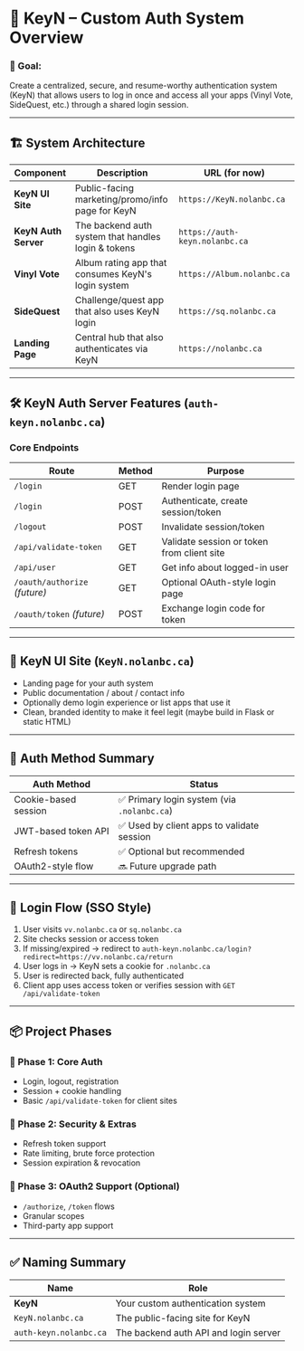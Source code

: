 # 🔐 KeyN – Custom Auth System Overview

### 🎯 Goal:

Create a centralized, secure, and resume-worthy authentication system (KeyN) that allows users to log in once and access all your apps (Vinyl Vote, SideQuest, etc.) through a shared login session.

---

## 🏗️ System Architecture

| Component | Description | URL (for now) |
| --- | --- | --- |
| **KeyN UI Site** | Public-facing marketing/promo/info page for KeyN | `https://KeyN.nolanbc.ca` |
| **KeyN Auth Server** | The backend auth system that handles login & tokens | `https://auth-keyn.nolanbc.ca` |
| **Vinyl Vote** | Album rating app that consumes KeyN's login system | `https://Album.nolanbc.ca` |
| **SideQuest** | Challenge/quest app that also uses KeyN login | `https://sq.nolanbc.ca` | (not made yet)
| **Landing Page** | Central hub that also authenticates via KeyN | `https://nolanbc.ca` |

---

## 🛠️ KeyN Auth Server Features (`auth-keyn.nolanbc.ca`)

### Core Endpoints

| Route | Method | Purpose |
| --- | --- | --- |
| `/login` | GET | Render login page |
| `/login` | POST | Authenticate, create session/token |
| `/logout` | POST | Invalidate session/token |
| `/api/validate-token` | GET | Validate session or token from client site |
| `/api/user` | GET | Get info about logged-in user |
| `/oauth/authorize` *(future)* | GET | Optional OAuth-style login page |
| `/oauth/token` *(future)* | POST | Exchange login code for token |

---

## 🧱 KeyN UI Site (`KeyN.nolanbc.ca`)

- Landing page for your auth system
- Public documentation / about / contact info
- Optionally demo login experience or list apps that use it
- Clean, branded identity to make it feel legit (maybe build in Flask or static HTML)

---

## 🔑 Auth Method Summary

| Auth Method | Status |
| --- | --- |
| Cookie-based session | ✅ Primary login system (via `.nolanbc.ca`) |
| JWT-based token API | ✅ Used by client apps to validate session |
| Refresh tokens | ✅ Optional but recommended |
| OAuth2-style flow | 🔜 Future upgrade path |

---

## 🔄 Login Flow (SSO Style)

1. User visits `vv.nolanbc.ca` or `sq.nolanbc.ca`
2. Site checks session or access token
3. If missing/expired → redirect to `auth-keyn.nolanbc.ca/login?redirect=https://vv.nolanbc.ca/return`
4. User logs in → KeyN sets a cookie for `.nolanbc.ca`
5. User is redirected back, fully authenticated
6. Client app uses access token or verifies session with `GET /api/validate-token`

---

## 📦 Project Phases

### 🧩 Phase 1: Core Auth

- Login, logout, registration
- Session + cookie handling
- Basic `/api/validate-token` for client sites

### 🔐 Phase 2: Security & Extras

- Refresh token support
- Rate limiting, brute force protection
- Session expiration & revocation

### 🚀 Phase 3: OAuth2 Support (Optional)

- `/authorize`, `/token` flows
- Granular scopes
- Third-party app support

---

## ✅ Naming Summary

| Name | Role |
| --- | --- |
| **KeyN** | Your custom authentication system |
| `KeyN.nolanbc.ca` | The public-facing site for KeyN |
| `auth-keyn.nolanbc.ca` | The backend auth API and login server |